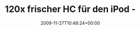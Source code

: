 ---
retweeted: false
source: <a href="http://twitter.com" rel="nofollow">Twitter Web Client</a>
entities:
  hashtags: []
  symbols: []
  user_mentions:
  - name: MoshPit-Prayer.de
    screen_name: MoshPitPrayer
    indices:
    - '78'
    - '92'
    id_str: '72556336'
    id: '72556336'
  urls: []
display_text_range:
- '0'
- '93'
favorite_count: '0'
id_str: '6108928114'
truncated: false
retweet_count: '0'
id: '6108928114'
created_at: Fri Nov 27 10:48:24 +0000 2009
favorited: false
full_text: '120x frischer HC für den iPod - legal und gratis: http://toast.tw/10089l
  (via [@moshpitprayer](https://twitter.com/moshpitprayer))'
lang: de
tags:
- pesos:twitter
date: '2009-11-27T10:48:24+00:00'
src: https://twitter.com/bascht/status/6108928114
original_url: https://twitter.com/bascht/status/6108928114
type: twitter_tweet
text: '120x frischer HC für den iPod - legal und gratis: http://toast.tw/10089l (via
  [@moshpitprayer](https://twitter.com/moshpitprayer))'
title: 120x frischer HC für den iPod -

---